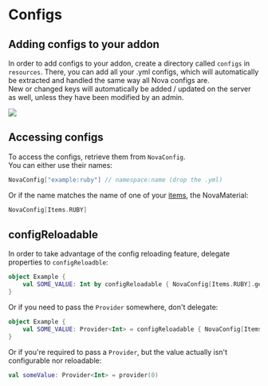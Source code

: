 # Configs

## Adding configs to your addon
In order to add configs to your addon, create a directory called `configs` in `resources`. There, you can add all
your .yml configs, which will automatically be extracted and handled the same way all Nova configs are.  
New or changed keys will automatically be added / updated on the server as well, unless they have been modified by an admin.

![](https://i.imgur.com/NdG1uX8.png)

## Accessing configs
To access the configs, retrieve them from `NovaConfig`.  
You can either use their names:
```kotlin
NovaConfig["example:ruby"] // namespace:name (drop the .yml)
```
Or if the name matches the name of one of your [items](items/registering-materials.md), the NovaMaterial:
```kotlin
NovaConfig[Items.RUBY]
```

## configReloadable
In order to take advantage of the config reloading feature, delegate properties to `configReloadble`:

```kotlin
object Example {
    val SOME_VALUE: Int by configReloadable { NovaConfig[Items.RUBY].getInt("some_value") }
}
```

Or if you need to pass the `Provider` somewhere, don't delegate:

```kotlin
object Example {
    val SOME_VALUE: Provider<Int> = configReloadable { NovaConfig[Items.RUBY].getInt("some_value") }
}
```

Or if you're required to pass a `Provider`, but the value actually isn't configurable nor reloadable:

```kotlin
val someValue: Provider<Int> = provider(0)
```